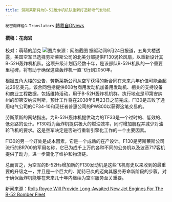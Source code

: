 ```yaml
---
title: 劳斯莱斯将为B-52轰炸机机队重新打造新喷气发动机
---
```

`秘密翻譯組G-Translators` [轉載自GNews](https://gnews.org/zh-hans/1553330/)

#### 撰稿：花岗岩
校对：萌萌的朋克
![](https://assets.gnews.org/wp-content/uploads/2021/09/1-117.jpg)图片来源：网络截图
据驱动网9月24日报道，五角大楼透露，美国空军已选择劳斯莱斯公司的北美分部提供F130涡轮风扇，以重新设计其B-52H轰炸机机队。这项升级计划历经数十年，是该部队B-52H机队的一个重要里程碑，将有助于确保这些轰炸机一直飞行到2050年。

根据五角大楼的公告，劳斯莱斯公司从空军获得的新合同在未来六年价值可能会超过26亿美元。该合同包括提供608台商用发动机加备用发动机、相关的支持设备和商业工程数据，包括维持活动，用于B-52H轰炸机机群。执行地点是印第安纳州的印第安纳波利斯，预计工作将在2038年9月23日之前完成。F130是击败了通用电气公司的CF34-10和现任者普惠公司的PW800以获得这笔交易的。

劳斯莱斯的网站指出，为B-52H轰炸机提供动力的TF33是一个过时的、低效的、低旁路的设计。F130将为轰炸机提供极大的燃油效率，同时增加航程并减少对油轮飞机的要求。这是空军决定是否进行重新引擎化工作的一个主要因素。

F130的另一个好处是成本因素，它是一个成熟的在产设计。F130是劳斯莱斯公司流行的BR700的军用名称，它已为成千上万的各种不同的公务机以及波音717客机提供了动力，进一步简化了维护和物流链。

总而言之，为空军的B-52Hs增加新的F130发动机是这些飞机有史以来收到的最重要的升级之一，并且是一个巨大的、期待已久的迈向其服务寿命新阶段的步骤，对于确保轰炸机能够在未来几十年内继续为空军服务至关重要。

新闻来源：[Rolls Royce Will Provide Long-Awaited New Jet Engines For The B-52 Bomber Fleet](Rolls%20Royce%20Will%20Provide%20Long-Awaited%20New%20Jet%20Engines%20For%20The%20B-52%20Bomber%20Fleet)
